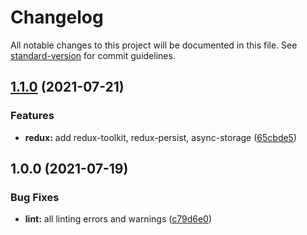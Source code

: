 # Changelog

All notable changes to this project will be documented in this file. See [standard-version](https://github.com/conventional-changelog/standard-version) for commit guidelines.

## [1.1.0](https://github.com/rifandani/expo-template/compare/v1.0.0...v1.1.0) (2021-07-21)


### Features

* **redux:** add redux-toolkit, redux-persist, async-storage ([65cbde5](https://github.com/rifandani/expo-template/commit/65cbde5fa4a34651bfff9398284c78499523a7ec))

## 1.0.0 (2021-07-19)

### Bug Fixes

- **lint:** all linting errors and warnings ([c79d6e0](https://github.com/rifandani/expo-template/commit/c79d6e0f83016f7e3d416b5c96f0189ba72bc50b))
